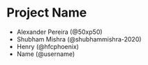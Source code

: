 # Project Name
- Alexander Pereira (@50xp50)
- Shubham Mishra (@shubhammishra-2020)
- Henry (@hfcphoenix)
- Name (@username)
